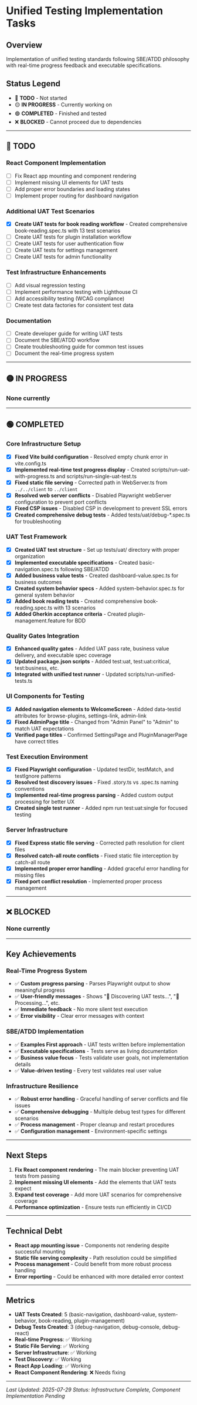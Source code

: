 # Unified Testing Implementation Tasks

## Overview
Implementation of unified testing standards following SBE/ATDD philosophy with real-time progress feedback and executable specifications.

## Status Legend
- 🔴 **TODO** - Not started
- 🟡 **IN PROGRESS** - Currently working on
- 🟢 **COMPLETED** - Finished and tested
- ❌ **BLOCKED** - Cannot proceed due to dependencies

---

## 🔴 TODO

### React Component Implementation
- [ ] Fix React app mounting and component rendering
- [ ] Implement missing UI elements for UAT tests
- [ ] Add proper error boundaries and loading states
- [ ] Implement proper routing for dashboard navigation

### Additional UAT Test Scenarios
- [x] **Create UAT tests for book reading workflow** - Created comprehensive book-reading.spec.ts with 13 test scenarios
- [ ] Create UAT tests for plugin installation workflow
- [ ] Create UAT tests for user authentication flow
- [ ] Create UAT tests for settings management
- [ ] Create UAT tests for admin functionality

### Test Infrastructure Enhancements
- [ ] Add visual regression testing
- [ ] Implement performance testing with Lighthouse CI
- [ ] Add accessibility testing (WCAG compliance)
- [ ] Create test data factories for consistent test data

### Documentation
- [ ] Create developer guide for writing UAT tests
- [ ] Document the SBE/ATDD workflow
- [ ] Create troubleshooting guide for common test issues
- [ ] Document the real-time progress system

---

## 🟡 IN PROGRESS

### None currently

---

## 🟢 COMPLETED

### Core Infrastructure Setup
- [x] **Fixed Vite build configuration** - Resolved empty chunk error in vite.config.ts
- [x] **Implemented real-time test progress display** - Created scripts/run-uat-with-progress.ts and scripts/run-single-uat-test.ts
- [x] **Fixed static file serving** - Corrected path in WebServer.ts from `../../client` to `../client`
- [x] **Resolved web server conflicts** - Disabled Playwright webServer configuration to prevent port conflicts
- [x] **Fixed CSP issues** - Disabled CSP in development to prevent SSL errors
- [x] **Created comprehensive debug tests** - Added tests/uat/debug-*.spec.ts for troubleshooting

### UAT Test Framework
- [x] **Created UAT test structure** - Set up tests/uat/ directory with proper organization
- [x] **Implemented executable specifications** - Created basic-navigation.spec.ts following SBE/ATDD
- [x] **Added business value tests** - Created dashboard-value.spec.ts for business outcomes
- [x] **Created system behavior specs** - Added system-behavior.spec.ts for general system behavior
- [x] **Added book reading tests** - Created comprehensive book-reading.spec.ts with 13 scenarios
- [x] **Added Gherkin acceptance criteria** - Created plugin-management.feature for BDD

### Quality Gates Integration
- [x] **Enhanced quality gates** - Added UAT pass rate, business value delivery, and executable spec coverage
- [x] **Updated package.json scripts** - Added test:uat, test:uat:critical, test:business, etc.
- [x] **Integrated with unified test runner** - Updated scripts/run-unified-tests.ts

### UI Components for Testing
- [x] **Added navigation elements to WelcomeScreen** - Added data-testid attributes for browse-plugins, settings-link, admin-link
- [x] **Fixed AdminPage title** - Changed from "Admin Panel" to "Admin" to match UAT expectations
- [x] **Verified page titles** - Confirmed SettingsPage and PluginManagerPage have correct titles

### Test Execution Environment
- [x] **Fixed Playwright configuration** - Updated testDir, testMatch, and testIgnore patterns
- [x] **Resolved test discovery issues** - Fixed .story.ts vs .spec.ts naming conventions
- [x] **Implemented real-time progress parsing** - Added custom output processing for better UX
- [x] **Created single test runner** - Added npm run test:uat:single for focused testing

### Server Infrastructure
- [x] **Fixed Express static file serving** - Corrected path resolution for client files
- [x] **Resolved catch-all route conflicts** - Fixed static file interception by catch-all route
- [x] **Implemented proper error handling** - Added graceful error handling for missing files
- [x] **Fixed port conflict resolution** - Implemented proper process management

---

## ❌ BLOCKED

### None currently

---

## Key Achievements

### Real-Time Progress System
- ✅ **Custom progress parsing** - Parses Playwright output to show meaningful progress
- ✅ **User-friendly messages** - Shows "🔄 Discovering UAT tests...", "📁 Processing...", etc.
- ✅ **Immediate feedback** - No more silent test execution
- ✅ **Error visibility** - Clear error messages with context

### SBE/ATDD Implementation
- ✅ **Examples First approach** - UAT tests written before implementation
- ✅ **Executable specifications** - Tests serve as living documentation
- ✅ **Business value focus** - Tests validate user goals, not implementation details
- ✅ **Value-driven testing** - Every test validates real user value

### Infrastructure Resilience
- ✅ **Robust error handling** - Graceful handling of server conflicts and file issues
- ✅ **Comprehensive debugging** - Multiple debug test types for different scenarios
- ✅ **Process management** - Proper cleanup and restart procedures
- ✅ **Configuration management** - Environment-specific settings

---

## Next Steps

1. **Fix React component rendering** - The main blocker preventing UAT tests from passing
2. **Implement missing UI elements** - Add the elements that UAT tests expect
3. **Expand test coverage** - Add more UAT scenarios for comprehensive coverage
4. **Performance optimization** - Ensure tests run efficiently in CI/CD

---

## Technical Debt

- **React app mounting issue** - Components not rendering despite successful mounting
- **Static file serving complexity** - Path resolution could be simplified
- **Process management** - Could benefit from more robust process handling
- **Error reporting** - Could be enhanced with more detailed error context

---

## Metrics

- **UAT Tests Created**: 5 (basic-navigation, dashboard-value, system-behavior, book-reading, plugin-management)
- **Debug Tests Created**: 3 (debug-navigation, debug-console, debug-react)
- **Real-time Progress**: ✅ Working
- **Static File Serving**: ✅ Working
- **Server Infrastructure**: ✅ Working
- **Test Discovery**: ✅ Working
- **React App Loading**: ✅ Working
- **React Component Rendering**: ❌ Needs fixing

---

*Last Updated: 2025-07-29*
*Status: Infrastructure Complete, Component Implementation Pending* 